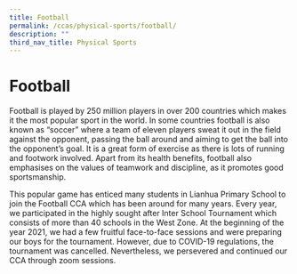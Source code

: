 ```yaml
---
title: Football
permalink: /ccas/physical-sports/football/
description: ""
third_nav_title: Physical Sports
---
```

# Football

Football is played by 250 million players in over 200 countries which makes it the most popular sport in the world. In some countries football is also known as “soccer” where a team of eleven players sweat it out in the field against the opponent, passing the ball around and aiming to get the ball into the opponent’s goal. It is a great form of exercise as there is lots of running and footwork involved. Apart from its health benefits, football also emphasises on the values of teamwork and discipline, as it promotes good sportsmanship.

This popular game has enticed many students in Lianhua Primary School to join the Football CCA which has been around for many years. Every year, we participated in the highly sought after Inter School Tournament which consists of more than 40 schools in the West Zone. At the beginning of the year 2021, we had a few fruitful face-to-face sessions and were preparing our boys for the tournament. However, due to COVID-19 regulations, the tournament was cancelled. Nevertheless, we persevered and continued our CCA through zoom sessions.

